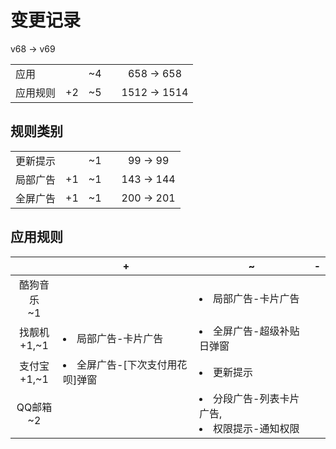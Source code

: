# 变更记录

v68 -> v69

||||||
|-|:-:|:-:|:-:|:-:|
|应用||~4||658 -> 658|
|应用规则|+2|~5||1512 -> 1514|

## 规则类别

||||||
|-|:-:|:-:|:-:|:-:|
|更新提示||~1||99 -> 99|
|局部广告|+1|~1||143 -> 144|
|全屏广告|+1|~1||200 -> 201|

## 应用规则

||+|~|-|
|:-:|-|-|-|
|酷狗音乐<br>~1||<li>局部广告-卡片广告||
|找靓机<br>+1,~1|<li>局部广告-卡片广告|<li>全屏广告-超级补贴日弹窗||
|支付宝<br>+1,~1|<li>全屏广告-[下次支付用花呗]弹窗|<li>更新提示||
|QQ邮箱<br>~2||<li>分段广告-列表卡片广告,<li>权限提示-通知权限||
